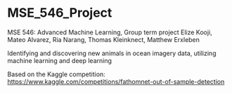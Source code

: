 # MSE_546_Project
MSE 546: Advanced Machine Learning, Group term project
Elize Kooji, Mateo Alvarez, Ria Narang, Thomas Kleinknect, Matthew Erxleben

Identifying and discovering new animals in ocean imagery data, utilizing machine learning and deep learning

Based on the Kaggle competition: https://www.kaggle.com/competitions/fathomnet-out-of-sample-detection

